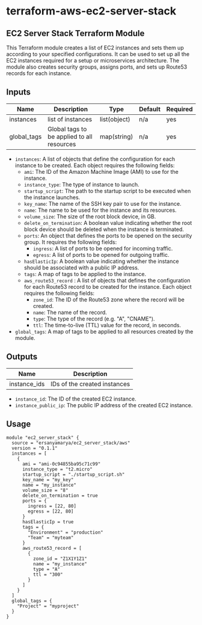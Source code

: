 # terraform-aws-ec2-server-stack
## EC2 Server Stack Terraform Module

This Terraform module creates a list of EC2 instances and sets them up according to your specified configurations. It can be used to set up all the EC2 instances required for a setup or microservices architecture. The module also creates security groups, assigns ports, and sets up Route53 records for each instance.

## Inputs

| Name        | Description                                | Type         | Default | Required |
| ----------- | ------------------------------------------ | ------------ | ------- | -------- |
| instances   | list of instances                          | list(object) | n/a     | yes      |
| global_tags | Global tags to be applied to all resources | map(string)  | n/a     | yes      |



- `instances`: A list of objects that define the configuration for each instance to be created. Each object requires the following fields:
  - `ami`: The ID of the Amazon Machine Image (AMI) to use for the instance.
  - `instance_type`: The type of instance to launch.
  - `startup_script`: The path to the startup script to be executed when the instance launches.
  - `key_name`: The name of the SSH key pair to use for the instance.
  - `name`: The name to be used for the instance and its resources.
  - `volume_size`: The size of the root block device, in GB.
  - `delete_on_termination`: A boolean value indicating whether the root block device should be deleted when the instance is terminated.
  - `ports`: An object that defines the ports to be opened on the security group. It requires the following fields:
    - `ingress`: A list of ports to be opened for incoming traffic.
    - `egress`: A list of ports to be opened for outgoing traffic.
  - `hasElasticIp`: A boolean value indicating whether the instance should be associated with a public IP address.
  - `tags`: A map of tags to be applied to the instance.
  - `aws_route53_record` :  A list of objects that defines the configuration for each Route53 record to be created for the instance. Each object requires the following fields:
    - `zone_id`: The ID of the Route53 zone where the record will be created.
    - `name`: The name of the record.
    - `type`: The type of the record (e.g. "A", "CNAME").
    - `ttl`: The time-to-live (TTL) value for the record, in seconds.
- `global_tags`: A map of tags to be applied to all resources created by the module.
  
  
## Outputs

| Name         | Description                  |
| ------------ | ---------------------------- |
| instance_ids | IDs of the created instances |

- `instance_id`: The ID of the created EC2 instance.
- `instance_public_ip`: The public IP address of the created EC2 instance.

## Usage

```hcl
module "ec2_server_stack" {
  source = "ersanyamarya/ec2_server_stack/aws"
  version = "0.1.1"
  instances = [
    {
      ami = "ami-0c94855ba95c71c99"
      instance_type = "t2.micro"
      startup_script = "./startup_script.sh"
      key_name = "my_key"
      name = "my_instance"
      volume_size = "8"
      delete_on_termination = true
      ports = {
        ingress = [22, 80]
        egress = [22, 80]
      }
      hasElasticIp = true
      tags = {
        "Environment" = "production"
        "Team" = "myteam"
      }
      aws_route53_record = [
        {
          zone_id = "Z1X1Y1Z1"
          name = "my_instance"
          type = "A"
          ttl = "300"
        }
      ]
    }
  ]
  global_tags = {
    "Project" = "myproject"
  }
}

```
